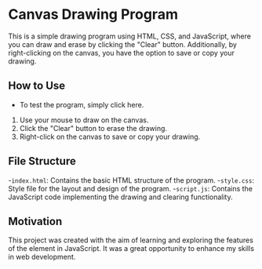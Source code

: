 # Canvas Drawing Program
This is a simple drawing program using HTML, CSS, and JavaScript, where you can draw and erase by clicking the "Clear" button. Additionally, by right-clicking on the canvas, you have the option to save or copy your drawing.

## How to Use
- To test the program, simply click here.

1. Use your mouse to draw on the canvas.
2. Click the "Clear" button to erase the drawing.
3. Right-click on the canvas to save or copy your drawing.

## File Structure
-`index.html`: Contains the basic HTML structure of the program.
-`style.css`: Style file for the layout and design of the program.
-`script.js`: Contains the JavaScript code implementing the drawing and clearing functionality.

## Motivation
This project was created with the aim of learning and exploring the features of the <canvas> element in JavaScript. It was a great opportunity to enhance my skills in web development.
